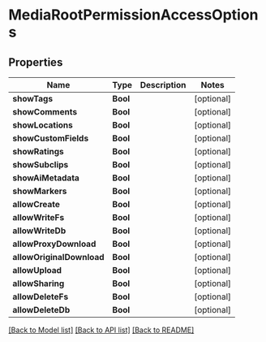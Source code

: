 # MediaRootPermissionAccessOptions

## Properties

Name | Type | Description | Notes
------------ | ------------- | ------------- | -------------
**showTags** | **Bool** |  | [optional] 
**showComments** | **Bool** |  | [optional] 
**showLocations** | **Bool** |  | [optional] 
**showCustomFields** | **Bool** |  | [optional] 
**showRatings** | **Bool** |  | [optional] 
**showSubclips** | **Bool** |  | [optional] 
**showAiMetadata** | **Bool** |  | [optional] 
**showMarkers** | **Bool** |  | [optional] 
**allowCreate** | **Bool** |  | [optional] 
**allowWriteFs** | **Bool** |  | [optional] 
**allowWriteDb** | **Bool** |  | [optional] 
**allowProxyDownload** | **Bool** |  | [optional] 
**allowOriginalDownload** | **Bool** |  | [optional] 
**allowUpload** | **Bool** |  | [optional] 
**allowSharing** | **Bool** |  | [optional] 
**allowDeleteFs** | **Bool** |  | [optional] 
**allowDeleteDb** | **Bool** |  | [optional] 

[[Back to Model list]](../README.md#documentation-for-models) [[Back to API list]](../README.md#documentation-for-api-endpoints) [[Back to README]](../README.md)


